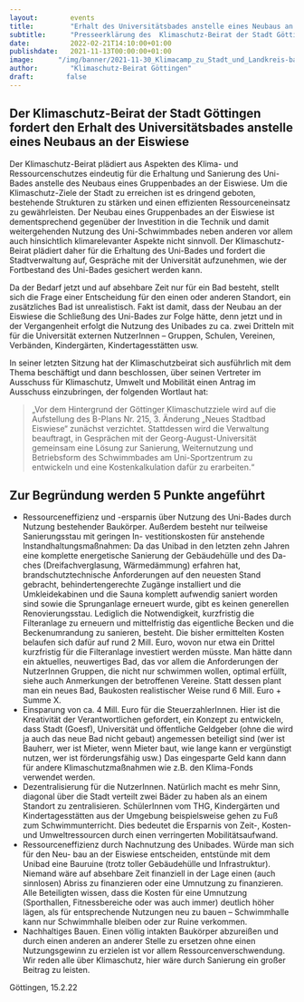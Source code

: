 ```yaml
---
layout:        events
title:         "Erhalt des Universitätsbades anstelle eines Neubaus an der Eiswiese"
subtitle:      "Presseerklärung des  Klimaschutz-Beirat der Stadt Göttingen"
date:          2022-02-21T14:10:00+01:00
publishdate:   2021-11-13T00:00:00+01:00
image:		"/img/banner/2021-11-30_Klimacamp_zu_Stadt_und_Landkreis-banner.jpg"
author:        "Klimaschutz-Beirat Göttingen"
draft:        false
---
```




Der Klimaschutz-Beirat der Stadt Göttingen fordert den Erhalt des Universitätsbades anstelle eines Neubaus an der Eiswiese
--------------

Der Klimaschutz-Beirat plädiert aus Aspekten des Klima- und Ressourcenschutzes eindeutig für
die Erhaltung und Sanierung des Uni-Bades anstelle des Neubaus eines Gruppenbades an der
Eiswiese. Um die Klimaschutz-Ziele der Stadt zu erreichen ist es dringend geboten, bestehende
Strukturen zu stärken und einen effizienten Ressourceneinsatz zu gewährleisten. Der Neubau
eines Gruppenbades an der Eiswiese ist dementsprechend gegenüber der Investition in die Technik und damit weitergehenden Nutzung des Uni-Schwimmbades neben anderen vor allem auch
hinsichtlich klimarelevanter Aspekte nicht sinnvoll. Der Klimaschutz-Beirat plädiert daher für die
Erhaltung des Uni-Bades und fordert die Stadtverwaltung auf, Gespräche mit der Universität aufzunehmen, wie der Fortbestand des Uni-Bades gesichert werden kann.

Da der Bedarf jetzt und auf absehbare Zeit nur für ein Bad besteht, stellt sich die Frage einer
Entscheidung für den einen oder anderen Standort, ein zusätzliches Bad ist unrealistisch.
Fakt ist damit, dass der Neubau an der Eiswiese die Schließung des Uni-Bades zur Folge hätte,
denn jetzt und in der Vergangenheit erfolgt die Nutzung des Unibades zu ca. zwei Dritteln mit für
die Universität externen NutzerInnen – Gruppen, Schulen, Vereinen, Verbänden, Kindergärten,
Kindertagesstätten usw.

In seiner letzten Sitzung hat der Klimaschutzbeirat sich ausführlich mit dem Thema beschäftigt und dann beschlossen, über seinen Vertreter im Ausschuss für Klimaschutz, Umwelt und Mobilität einen Antrag im Ausschuss einzubringen, der folgenden Wortlaut hat:


>„Vor dem Hintergrund der Göttinger Klimaschutzziele wird auf die Aufstellung des B-Plans
Nr. 215, 3. Änderung „Neues Stadtbad Eiswiese“ zunächst verzichtet.
Stattdessen wird die Verwaltung beauftragt, in Gesprächen mit der Georg-August-Universität gemeinsam eine Lösung zur Sanierung, Weiternutzung und Betriebsform des
Schwimmbades am Uni-Sportzentrum zu entwickeln und eine Kostenkalkulation dafür zu
erarbeiten.“

Zur Begründung werden 5 Punkte angeführt
---------------

- Ressourceneffizienz und -ersparnis über Nutzung des Uni-Bades durch Nutzung bestehender Baukörper. Außerdem besteht nur teilweise Sanierungsstau mit geringen In-
vestitionskosten für anstehende Instandhaltungsmaßnahmen: Da das Unibad in den letzten zehn Jahren eine komplette energetische Sanierung der Gebäudehülle und des Da-
ches (Dreifachverglasung, Wärmedämmung) erfahren hat, brandschutztechnische Anforderungen auf den neuesten Stand gebracht, behindertengerechte Zugänge installiert und
die Umkleidekabinen und die Sauna komplett aufwendig saniert worden sind sowie die
Sprunganlage erneuert wurde, gibt es keinen generellen Renovierungsstau. Lediglich die
Notwendigkeit, kurzfristig die Filteranlage zu erneuern und mittelfristig das eigentliche Becken und die Beckenumrandung zu sanieren, besteht. Die bisher ermittelten Kosten belaufen sich dafür auf rund 2 Mill. Euro, wovon nur etwa ein Drittel kurzfristig für die Filteranlage investiert werden müsste. Man hätte dann ein aktuelles, neuwertiges Bad, das vor
allem die Anforderungen der NutzerInnen Gruppen, die nicht nur schwimmen wollen, optimal erfüllt, siehe auch Anmerkungen der betroffenen Vereine.
Statt dessen plant man ein neues Bad, Baukosten realistischer Weise rund 6 Mill. Euro + Summe X.
- Einsparung von ca. 4 Mill. Euro für die SteuerzahlerInnen. Hier ist die Kreativität der
Verantwortlichen gefordert, ein Konzept zu entwickeln, dass Stadt (Goesf), Universität
und öffentliche Geldgeber (ohne die wird ja auch das neue Bad nicht gebaut) angemessen
beteiligt sind (wer ist Bauherr, wer ist Mieter, wenn Mieter baut, wie lange kann er vergünstigt nutzen, wer ist förderungsfähig usw.) Das eingesparte Geld kann dann für andere
Klimaschutzmaßnahmen wie z.B. den Klima-Fonds verwendet werden.
- Dezentralisierung für die NutzerInnen. Natürlich macht es mehr Sinn, diagonal über die
Stadt verteilt zwei Bäder zu haben als an einem Standort zu zentralisieren. SchülerInnen
vom THG, Kindergärten und Kindertagesstätten aus der Umgebung beispielsweise gehen zu Fuß zum Schwimmunterricht. Dies bedeutet die Ersparnis von Zeit-, Kosten- und
Umweltressourcen durch einen verringerten Mobilitätsaufwand.
- Ressourceneffizienz durch Nachnutzung des Unibades. Würde man sich für den Neu-
bau an der Eiswiese entscheiden, entstünde mit dem Unibad eine Bauruine (trotz toller
Gebäudehülle und Infrastruktur). Niemand wäre auf absehbare Zeit finanziell in der Lage
einen (auch sinnlosen) Abriss zu finanzieren oder eine Umnutzung zu finanzieren. Alle
Beteiligten wissen, dass die Kosten für eine Umnutzung (Sporthallen, Fitnessbereiche oder was auch immer) deutlich höher lägen, als für entsprechende Nutzungen neu zu
bauen – Schwimmhalle kann nur Schwimmhalle bleiben oder zur Ruine verkommen.
- Nachhaltiges Bauen. Einen völlig intakten Baukörper abzureißen und durch einen anderen an anderer Stelle zu ersetzen ohne einen Nutzungsgewinn zu erzielen ist vor allem
Ressourcenverschwendung. Wir reden alle über Klimaschutz, hier wäre durch Sanierung
ein großer Beitrag zu leisten.


Göttingen, 15.2.22

